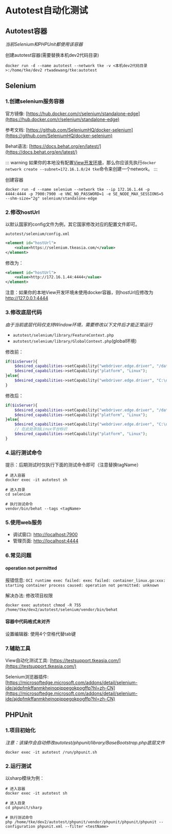# Autotest自动化测试

## Autotest容器

*当前Selenium和PHPUnit都使用该容器*

创建autotest容器(需要替换本机dev2代码目录)

```shell
docker run -d --name autotest --network tke -v <本机dev2代码目录>:/home/tke/dev2 rtwadewang/tke:autotest
```

## Selenium

### 1.创建selenium服务容器

官方镜像: [https://hub.docker.com/r/selenium/standalone-edge](https://hub.docker.com/r/selenium/standalone-edge)

参考文档: [https://github.com/SeleniumHQ/docker-selenium](https://github.com/SeleniumHQ/docker-selenium)

Behat语法: [https://docs.behat.org/en/latest/](https://docs.behat.org/en/latest/)

::: warning
如果你的本地没有配置[View开发环境](./view.md)，那么你应该先执行`docker network create --subnet=172.16.1.0/24 tke`命令来创建一个network。
:::

创建容器
```shell
docker run -d --name selenium --network tke --ip 172.16.1.44 -p 4444:4444 -p 7900:7900 -e VNC_NO_PASSWORD=1 -e SE_NODE_MAX_SESSIONS=5 --shm-size="2g" selenium/standalone-edge
```

### 2.修改hostUrl

以默认国家的config文件为例，其它国家修改对应的配置文件即可。

`autotest/selenium/config.xml`

```xml
<element id="hostUrl">
	<value>https://selenium.tkeasia.com/</value>
</element>
```

修改为：
```xml
<element id="hostUrl">
    <value>http://172.16.1.44:4444</value>
</element>
```

注意：如果你的本地View开发环境未使用docker容器，则hostUrl应修改为 http://127.0.0.1:4444

### 3.修改底层代码

*由于当前底层代码仅支持Window环境，需要修改以下文件后才能正常运行*

- `autotest/selenium/library/FeatureContext.php`
- `autotest/selenium/library/GlobalContext.php`(global环境)

修改前：
```php
if($isServer){
	$desired_capabilities->setCapability("webdriver.edge.driver", "/data/autotest/MicrosoftWebDriver");
	$desired_capabilities->setCapability("platform", "Linux");
}else{
	$desired_capabilities->setCapability("webdriver.edge.driver", "C:\driver\msedgedriver.exe");
}
```
修改后：
```php
if($isServer){
	$desired_capabilities->setCapability("webdriver.edge.driver", "/data/autotest/MicrosoftWebDriver");
	$desired_capabilities->setCapability("platform", "Linux");
}else{
	$desired_capabilities->setCapability("webdriver.edge.driver", "C:\driver\msedgedriver.exe");
	// 在此处添加Linux平台标识
	$desired_capabilities->setCapability("platform", "Linux");
}
```

### 4.运行测试命令

提示：后期测试时仅执行下面的测试命令即可（注意替换tagName）

```shell
# 进入容器
docker exec -it autotest sh

# 进入目录
cd selenium

# 执行测试命令
vendor/bin/behat --tags <tagName>
```

### 5.使用web服务

- 调试窗口: [http://localhost:7900](http://localhost:7900)
- 管理页面: [http://localhost:4444](http://localhost:4444)

### 6.常见问题

#### operation not permitted
报错信息: `OCI runtime exec failed: exec failed: container_linux.go:xxx: starting container process caused: operation not permitted: unknown`

解决办法: 修改项目权限

```shell
docker exec autotest chmod -R 755 /home/tke/dev2/autotest/selenium/vendor/bin/behat
```

#### 容器中代码格式未对齐

设置编辑器: 使用4个空格代替tab键

### 7.辅助工具

View自动化测试工具: [https://testsupport.tkeasia.com/](https://testsupport.tkeasia.com/)

Selenium浏览器插件: [https://microsoftedge.microsoft.com/addons/detail/selenium-ide/ajdpfmkffanmkhejnopjppegokpogffp?hl=zh-CN](https://microsoftedge.microsoft.com/addons/detail/selenium-ide/ajdpfmkffanmkhejnopjppegokpogffp?hl=zh-CN)

## PHPUnit

### 1.项目初始化

*注意：该操作会自动修改autotest/phpunit/library/BaseBootstrap.php底层文件*

```shell
docker exec -it autotest /run/phpunit.sh
```

### 2.运行测试

以sharp模块为例：

```shell
# 进入容器
docker exec -it autotest sh

# 进入目录
cd phpunit/sharp

# 执行测试命令
php /home/tke/dev2/autotest/phpunit/vendor/phpunit/phpunit/phpunit --configuration phpunit.xml --filter <testName>
```